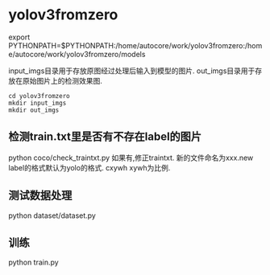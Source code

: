 # yolov3fromzero

export PYTHONPATH=$PYTHONPATH:/home/autocore/work/yolov3fromzero:/home/autocore/work/yolov3fromzero/models

input_imgs目录用于存放原图经过处理后输入到模型的图片.
out_imgs目录用于存放在原始图片上的检测效果图.

```
cd yolov3fromzero
mkdir input_imgs
mkdir out_imgs
```

## 检测train.txt里是否有不存在label的图片
python coco/check_traintxt.py
如果有,修正traintxt. 新的文件命名为xxx.new
label的格式默认为yolo的格式. cxywh xywh为比例.

## 测试数据处理
python dataset/dataset.py

## 训练
python train.py